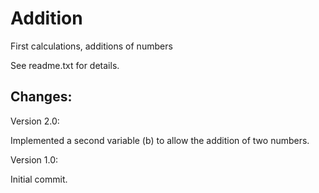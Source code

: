 # Addition
First calculations, additions of numbers

See readme.txt for details.


Changes:
---

Version 2.0:

Implemented a second variable (b) to allow the addition of two numbers.


Version 1.0:

Initial commit.
